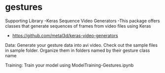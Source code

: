 # gestures

Supporting Library
-Keras Sequence Video Generators
-This package offers classes that generate sequences of frames from video files using Keras
- https://github.com/metal3d/keras-video-generators

Data:
Generate your gesture data into avi video. Check out the sample files in sample folder. Organize them in folders named by their gesture class name

Training:
Train your model using ModelTraining-Gestures.ipynb